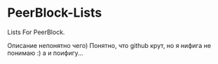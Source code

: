 # PeerBlock-Lists
Lists For PeerBlock.

Описание непонятно чего) Понятно, что github крут, но я нифига не понимаю :) а и поифигу...

